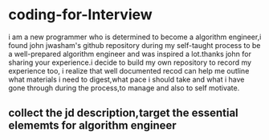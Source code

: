 # coding-for-Interview
i am a new programmer who is determined to become a algorithm engineer,i found john jwasham's github repository during my self-taught process to be a well-prepared algorithm engineer and was inspired a lot.thanks john for sharing your experience.i decide to build my own repository to record my experience too, i realize that well documented recod can help me outline what materials i need to digest,what pace i should take and what i have gone through during the process,to manage and also to self motivate.

## collect the jd description,target the essential elememts for algorithm engineer

